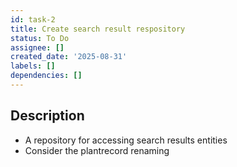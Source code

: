 ```yaml
---
id: task-2
title: Create search result respository
status: To Do
assignee: []
created_date: '2025-08-31'
labels: []
dependencies: []
---
```


## Description

* A repository for accessing search results entities
* Consider the plantrecord renaming
